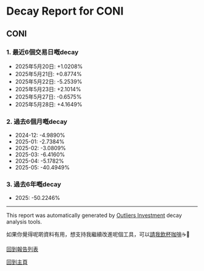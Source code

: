 # Decay Report for CONI

## CONI

### 1. 最近6個交易日嘅decay

- 2025年5月20日: +1.0208%
- 2025年5月21日: +0.8774%
- 2025年5月22日: -5.2539%
- 2025年5月23日: +2.1014%
- 2025年5月27日: -0.6575%
- 2025年5月28日: +4.1649%

### 2. 過去6個月嘅decay

- 2024-12: -4.9890%
- 2025-01: -2.7384%
- 2025-02: -3.0809%
- 2025-03: -6.4160%
- 2025-04: -5.1782%
- 2025-05: -40.4949%

### 3. 過去6年嘅decay

- 2025: -50.2246%

------------------------------
This report was automatically generated by [Outliers Investment](https://outliersecon.github.io/Outliers-Investment/) decay analysis tools.

如果你覺得呢啲資料有用，想支持我繼續改進呢個工具，可以[請我飲杯咖啡](https://buymeacoffee.com/outliersecon)☕🙏

[回到報告列表](https://outliersecon.github.io/Outliers-Investment/reports/reports_public)

[回到主頁](https://outliersecon.github.io/Outliers-Investment/)